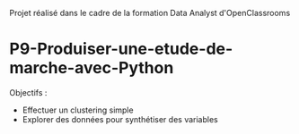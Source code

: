 Projet réalisé dans le cadre de la formation Data Analyst d'OpenClassrooms

# P9-Produiser-une-etude-de-marche-avec-Python

Objectifs : 
- Effectuer un clustering simple
- Explorer des données pour synthétiser des variables
